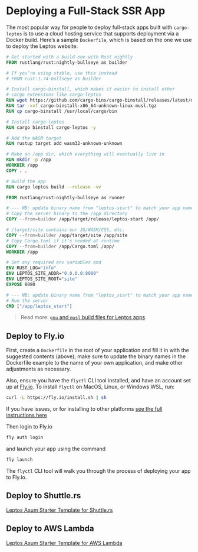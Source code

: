 # Deploying a Full-Stack SSR App

The most popular way for people to deploy full-stack apps built with `cargo-leptos` is to use a cloud hosting service that supports deployment via a Docker build. Here’s a sample `Dockerfile`, which is based on the one we use to deploy the Leptos website.

```dockerfile
# Get started with a build env with Rust nightly
FROM rustlang/rust:nightly-bullseye as builder

# If you’re using stable, use this instead
# FROM rust:1.74-bullseye as builder

# Install cargo-binstall, which makes it easier to install other
# cargo extensions like cargo-leptos
RUN wget https://github.com/cargo-bins/cargo-binstall/releases/latest/download/cargo-binstall-x86_64-unknown-linux-musl.tgz
RUN tar -xvf cargo-binstall-x86_64-unknown-linux-musl.tgz
RUN cp cargo-binstall /usr/local/cargo/bin

# Install cargo-leptos
RUN cargo binstall cargo-leptos -y

# Add the WASM target
RUN rustup target add wasm32-unknown-unknown

# Make an /app dir, which everything will eventually live in
RUN mkdir -p /app
WORKDIR /app
COPY . .

# Build the app
RUN cargo leptos build --release -vv

FROM rustlang/rust:nightly-bullseye as runner

# --- NB: update binary name from "leptos-start" to match your app name in Cargo.toml ---
# Copy the server binary to the /app directory
COPY --from=builder /app/target/release/leptos-start /app/

# /target/site contains our JS/WASM/CSS, etc.
COPY --from=builder /app/target/site /app/site
# Copy Cargo.toml if it’s needed at runtime
COPY --from=builder /app/Cargo.toml /app/
WORKDIR /app

# Set any required env variables and
ENV RUST_LOG="info"
ENV LEPTOS_SITE_ADDR="0.0.0.0:8080"
ENV LEPTOS_SITE_ROOT="site"
EXPOSE 8080

# --- NB: update binary name from "leptos_start" to match your app name in Cargo.toml ---
# Run the server
CMD ["/app/leptos_start"]
```

> Read more: [`gnu` and `musl` build files for Leptos apps](https://github.com/leptos-rs/leptos/issues/1152#issuecomment-1634916088).



## Deploy to Fly.io

First, create a `Dockerfile` in the root of your application and fill it in with the suggested contents (above); make sure to update the binary names in the Dockerfile example
to the name of your own application, and make other adjustments as necessary.

Also, ensure you have the `flyctl` CLI tool installed, and have an account set up at [Fly.io](https://fly.io/). To install `flyctl` on MacOS, Linux, or Windows WSL, run:

```sh
curl -L https://fly.io/install.sh | sh
```

If you have issues, or for installing to other platforms [see the full instructions here](https://fly.io/docs/hands-on/install-flyctl/)

Then login to Fly.io

```sh
fly auth login
```

and launch your app using the command

```sh
fly launch
```

The `flyctl` CLI tool will walk you through the process of deploying your app to Fly.io.




## Deploy to Shuttle.rs



[Leptos Axum Starter Template for Shuttle.rs](https://github.com/Rust-WASI-WASM/shuttle-leptos-axum)

## Deploy to AWS Lambda

[Leptos Axum Starter Template for AWS Lambda](https://github.com/leptos-rs/start-aws)